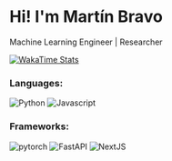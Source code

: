 # Hi! I'm Martín Bravo

Machine Learning Engineer | Researcher


[![WakaTime Stats](https://wakatime.com/share/@7e7f7f3b-86a6-4a8d-9083-b862dc596241/f42fd95b-4366-4c73-a5a9-b6ce67b44ca1.svg)](https://wakatime.com/share/@7e7f7f3b-86a6-4a8d-9083-b862dc596241/f42fd95b-4366-4c73-a5a9-b6ce67b44ca1.svg)



### Languages:
![Python](https://img.shields.io/badge/Python-14354C?style=for-the-badge&logo=python&logoColor=white)
![Javascript](https://img.shields.io/badge/javascript-e5e500?style=for-the-badge&logo=javascript&logoColor=black)

### Frameworks:
![pytorch](https://img.shields.io/badge/pytorch-Ffffff?style=for-the-badge&logo=pytorch&logoColor=orange)
![FastAPI](https://img.shields.io/badge/FastAPI-005571?style=for-the-badge&logo=fastapi)
![NextJS](https://img.shields.io/badge/next.js-000000?style=for-the-badge&logo=nextdotjs&logoColor=white)

<!--
**MartinEBravo/MartinEBravo** is a ✨ _special_ ✨ repository because its `README.md` (this file) appears on your GitHub profile.

Here are some ideas to get you started:

- 🔭 I’m currently working on ...
- 🌱 I’m currently learning ...
- 👯 I’m looking to collaborate on ...
- 🤔 I’m looking for help with ...
- 💬 Ask me about ...
- 📫 How to reach me: ...
- 😄 Pronouns: ...
- ⚡ Fun fact: ...
-->
